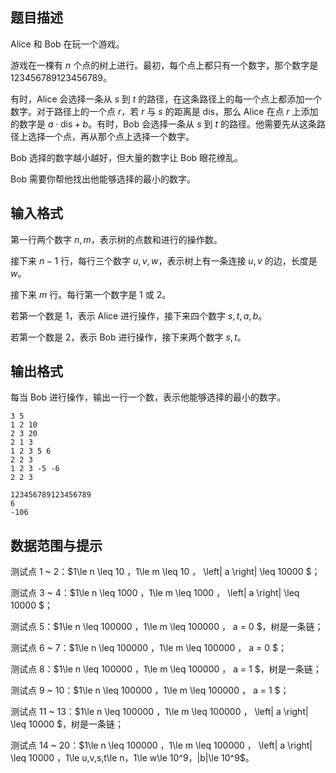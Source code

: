 ## 题目描述

Alice 和 Bob 在玩一个游戏。

游戏在一棵有 $n$ 个点的树上进行。最初，每个点上都只有一个数字，那个数字是 $123456789123456789$。  
有时，Alice 会选择一条从 $s$ 到 $t$ 的路径，在这条路径上的每一个点上都添加一个数字。对于路径上的一个点 $r$，若 $r$ 与 $s$ 的距离是 $\mathrm{dis}$，那么 Alice 在点 $r$ 上添加的数字是 $a\cdot \mathrm{dis}+b$。有时，Bob 会选择一条从 $s$ 到 $t$ 的路径。他需要先从这条路径上选择一个点，再从那个点上选择一个数字。

Bob 选择的数字越小越好，但大量的数字让 Bob 眼花缭乱。

Bob 需要你帮他找出他能够选择的最小的数字。

## 输入格式

第一行两个数字 $n,m$，表示树的点数和进行的操作数。  
接下来 $n−1$ 行，每行三个数字 $u,v,w$，表示树上有一条连接 $u,v$ 的边，长度是 $w$。  
接下来 $m$ 行。每行第一个数字是 $1$ 或 $2$。  
若第一个数是 $1$，表示 Alice 进行操作，接下来四个数字 $s,t,a,b$。  
若第一个数是 $2$，表示 Bob 进行操作，接下来两个数字 $s,t$。

## 输出格式

每当 Bob 进行操作，输出一行一个数，表示他能够选择的最小的数字。

```input1
3 5
1 2 10
2 3 20
2 1 3
1 2 3 5 6
2 2 3
1 2 3 -5 -6
2 2 3
```

```output1
123456789123456789
6
-106
```

## 数据范围与提示

测试点 1 ~ 2：$1\le n \leq 10 $，$1\le m \leq 10 $，$ \left| a \right| \leq 10000 $；  
测试点 3 ~ 4：$1\le n \leq 1000 $，$1\le m \leq 1000 $，$ \left| a \right| \leq 10000 $；  
测试点 5：$1\le n \leq 100000 $，$1\le m \leq 100000 $，$ a = 0 $，树是一条链；  
测试点 6 ~ 7：$1\le n \leq 100000 $，$1\le m \leq 100000 $，$ a = 0 $；  
测试点 8：$1\le n \leq 100000 $，$1\le m \leq 100000 $，$ a = 1 $，树是一条链；  
测试点 9 ~ 10：$1\le n \leq 100000 $，$1\le m \leq 100000 $，$ a = 1 $；  
测试点 11 ~ 13：$1\le n \leq 100000 $，$1\le m \leq 100000 $，$ \left| a \right| \leq 10000 $，树是一条链；  
测试点 14 ~ 20：$1\le n \leq 100000 $，$1\le m \leq 100000 $，$ \left| a \right| \leq 10000 $，$1\le u,v,s,t\le n$，$1\le w\le 10^9$，$|b|\le 10^9$。

